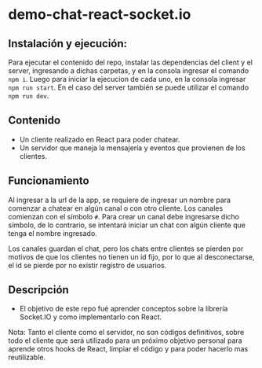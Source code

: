 # demo-chat-react-socket.io

## Instalación y ejecución:

Para ejecutar el contenido del repo, instalar las dependencias del client y el server, ingresando a dichas carpetas, y en la consola ingresar el comando `npm i`.
Luego para iniciar la ejecucion de cada uno, en la consola ingresar `npm run start`. En el caso del server también se puede utilizar el comando `npm run dev`.

## Contenido

- Un cliente realizado en React para poder chatear.
- Un servidor que maneja la mensajería y eventos que provienen de los clientes.

## Funcionamiento

Al ingresar a la url de la app, se requiere de ingresar un nombre para comenzar a chatear en algún canal o con otro cliente.
Los canales comienzan con el símbolo `#`. Para crear un canal debe ingresarse dicho símbolo, de lo contrario, se intentará iniciar un chat con algún cliente que tenga el nombre ingresado.

Los canales guardan el chat, pero los chats entre clientes se pierden por motivos de que los clientes no tienen un id fijo, por lo que al desconectarse, el id se pierde por no existir registro de usuarios.

## Descripción

- El objetivo de este repo fué aprender conceptos sobre la librería Socket.IO y como implementarlo con React.

Nota: Tanto el cliente como el servidor, no son códigos definitivos, sobre todo el cliente que será utilizado para un próximo objetivo personal para aprende otros hooks de React, limpiar el código y para poder hacerlo mas reutilizable.